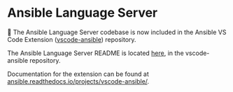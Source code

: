 # Ansible Language Server

🚧 The Ansible Language Server codebase is now included in the Ansible VS Code
Extension ([vscode-ansible](https://github.com/ansible/vscode-ansible))
repository.

The Ansible Language Server README is located
[here](https://github.com/ansible/vscode-ansible/blob/main/docs/als/README.md),
in the vscode-ansible repository.

Documentation for the extension can be found at
[ansible.readthedocs.io/projects/vscode-ansible/](https://ansible.readthedocs.io/projects/vscode-ansible/).
